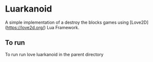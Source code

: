 # Luarkanoid 

A simple implementation of a destroy the blocks games using [Love2D] (https://love2d.org/) Lua Framework.  

## To run

To run run love luarkanoid in the parent directory 
